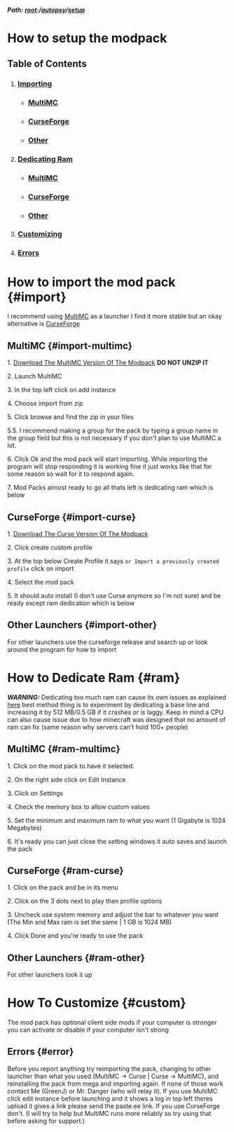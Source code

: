 ##### Path: [root](https://greenj.net):/[autopsy](https://greenj.net/autopsy)/[setup](https://greenj.net/autopsy/setup)

# How to setup the modpack

## Table of Contents
1. ### [Importing](#import)
    * ### [MultiMC](#import-multimc)
    * ### [CurseForge](#import-curse)
    * ### [Other](#import-other)
2. ### [Dedicating Ram](#ram)
    * ### [MultiMC](#ram-multimc)
    * ### [CurseForge](#ram-curse)
    * ### [Other](#ram-other)
3. ### [Customizing](#custom)
4. ### [Errors](#error)

# How to import the mod pack {#import}

I recommend using [MultiMC](https://multimc.org/#Download) as a launcher I find it more stable but an okay alternative is [CurseForge](https://download.curseforge.com/)

## MultiMC {#import-multimc}

1\. [Download The MultiMC Version Of The Modpack](link) **DO NOT UNZIP IT**

2\. Launch MultiMC

3\. In the top left click on add instance

4\. Choose import from zip

5\. Click browse and find the zip in your files

5\.5\. I recommend making a group for the pack by typing a group name in the group field but this is not necessary if you don't plan to use MultiMC a lot.

6\. Click Ok and the mod pack will start importing. While importing the program will stop responding it is working fine it just works like that for some reason so wait for it to respond again.

7\. Mod Packs almost ready to go all thats left is dedicating ram which is below


## CurseForge {#import-curse}

1\. [Download The Curse Version Of The Modpack](link)

2\. Click create custom profile

3\. At the top below Create Profile it says `or Import a previously created profile` click on import

4\. Select the mod pack

5\. It should auto install (I don't use Curse anymore so I'm not sure) and be ready except ram dedication which is below

## Other Launchers {#import-other}

For other launchers use the curseforge release and search up or look around the program for how to import

# How to Dedicate Ram {#ram}

***WARNING:*** Dedicating too much ram can cause its own issues as explained [here](https://vazkii.net/blog_archive/#blog/ram-explanation) best method thing is to experiment by dedicating a base line and increasing it by 512 MB/0.5 GB if it crashes or is laggy. 
Keep in mind a CPU can also cause issue due to how minecraft was designed that no amount of ram can fix (same reason why servers can't hold 100+ people)

## MultiMC {#ram-multimc}

1\. Click on the mod pack to have it selected.

2\. On the right side click on Edit Instance

3\. Click on Settings

4\. Check the memory box to allow custom values

5\. Set the minimum and maximum ram to what you want (1 Gigabyte is 1024 Megabytes)

6\. It's ready you can just close the setting windows it auto saves and launch the pack

## CurseForge {#ram-curse}

1\. Click on the pack and be in its menu

2\. Click on the 3 dots next to play then profile options

3\. Uncheck use system memory and adjust the bar to whatever you want (The Min and Max ram is set the same \| 1 GB is 1024 MB)

4\. Click Done and you're ready to use the pack

## Other Launchers {#ram-other}

For other launchers look it up

# How To Customize {#custom}

The mod pack has optional client side mods if your computer is stronger you can activate or disable if your computer isn't strong

## Errors {#error}

Before you report anything try reimporting the pack, changing to other launcher than what you used (MultiMC -> Curse \| Curse -> MultiMC), and reinstalling the pack from mega and importing again. If none of those work contact Me (GreenJ) or Mr. Danger (who will relay it). If you use MultiMC click edit instance before launching and it shows a log in top left theres upload it gives a link please send the paste.ee link. If you use CurseForge don't. (I will try to help but MultiMC runs more reliably so try using that before asking for support.)